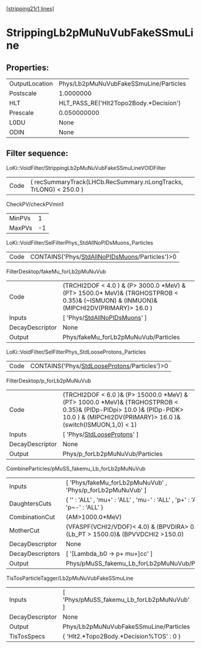 [[stripping21r1 lines]](./stripping21r1-index)

# StrippingLb2pMuNuVubFakeSSmuLine

## Properties:

|                |                                         |
|----------------|-----------------------------------------|
| OutputLocation | Phys/Lb2pMuNuVubFakeSSmuLine/Particles  |
| Postscale      | 1.0000000                               |
| HLT            | HLT_PASS_RE('Hlt2Topo2Body.\*Decision') |
| Prescale       | 0.050000000                             |
| L0DU           | None                                    |
| ODIN           | None                                    |

## Filter sequence:

LoKi::VoidFilter/StrippingLb2pMuNuVubFakeSSmuLineVOIDFilter

|      |                                                                   |
|------|-------------------------------------------------------------------|
| Code | ( recSummaryTrack(LHCb.RecSummary.nLongTracks, TrLONG) \< 250.0 ) |

CheckPV/checkPVmin1

|        |     |
|--------|-----|
| MinPVs | 1   |
| MaxPVs | -1  |

LoKi::VoidFilter/SelFilterPhys_StdAllNoPIDsMuons_Particles

|      |                                                                                                      |
|------|------------------------------------------------------------------------------------------------------|
| Code | CONTAINS('Phys/[StdAllNoPIDsMuons](./stripping21r1-commonparticles-stdallnopidsmuons)/Particles')\>0 |

FilterDesktop/fakeMu_forLb2pMuNuVub

|                 |                                                                                                                                           |
|-----------------|-------------------------------------------------------------------------------------------------------------------------------------------|
| Code            | (TRCHI2DOF \< 4.0 ) & (P\> 3000.0 \*MeV) & (PT\> 1500.0\* MeV)& (TRGHOSTPROB \< 0.35)& (~ISMUON) & (INMUON)& (MIPCHI2DV(PRIMARY)\> 16.0 ) |
| Inputs          | [ 'Phys/[StdAllNoPIDsMuons](./stripping21r1-commonparticles-stdallnopidsmuons)' ]                                                       |
| DecayDescriptor | None                                                                                                                                      |
| Output          | Phys/fakeMu_forLb2pMuNuVub/Particles                                                                                                      |

LoKi::VoidFilter/SelFilterPhys_StdLooseProtons_Particles

|      |                                                                                                  |
|------|--------------------------------------------------------------------------------------------------|
| Code | CONTAINS('Phys/[StdLooseProtons](./stripping21r1-commonparticles-stdlooseprotons)/Particles')\>0 |

FilterDesktop/p_forLb2pMuNuVub

|                 |                                                                                                                                                                                            |
|-----------------|--------------------------------------------------------------------------------------------------------------------------------------------------------------------------------------------|
| Code            | (TRCHI2DOF \< 6.0 )& (P\> 15000.0 \*MeV) & (PT\> 1000.0 \*MeV)& (TRGHOSTPROB \< 0.35)& (PIDp-PIDpi\> 10.0 )& (PIDp-PIDK\> 10.0 ) & (MIPCHI2DV(PRIMARY)\> 16.0 )& (switch(ISMUON,1,0) \< 1) |
| Inputs          | [ 'Phys/[StdLooseProtons](./stripping21r1-commonparticles-stdlooseprotons)' ]                                                                                                            |
| DecayDescriptor | None                                                                                                                                                                                       |
| Output          | Phys/p_forLb2pMuNuVub/Particles                                                                                                                                                            |

CombineParticles/pMuSS_fakemu_Lb_forLb2pMuNuVub

|                  |                                                                                        |
|------------------|----------------------------------------------------------------------------------------|
| Inputs           | [ 'Phys/fakeMu_forLb2pMuNuVub' , 'Phys/p_forLb2pMuNuVub' ]                           |
| DaughtersCuts    | { '' : 'ALL' , 'mu+' : 'ALL' , 'mu-' : 'ALL' , 'p+' : 'ALL' , 'p~-' : 'ALL' }          |
| CombinationCut   | (AM\>1000.0\*MeV)                                                                      |
| MotherCut        | (VFASPF(VCHI2/VDOF)\< 4.0) & (BPVDIRA\> 0.994)& (Lb_PT \> 1500.0)& (BPVVDCHI2 \>150.0) |
| DecayDescriptor  | None                                                                                   |
| DecayDescriptors | [ '[Lambda_b0 -\> p+ mu+]cc' ]                                                     |
| Output           | Phys/pMuSS_fakemu_Lb_forLb2pMuNuVub/Particles                                          |

TisTosParticleTagger/Lb2pMuNuVubFakeSSmuLine

|                 |                                             |
|-----------------|---------------------------------------------|
| Inputs          | [ 'Phys/pMuSS_fakemu_Lb_forLb2pMuNuVub' ] |
| DecayDescriptor | None                                        |
| Output          | Phys/Lb2pMuNuVubFakeSSmuLine/Particles      |
| TisTosSpecs     | { 'Hlt2.\*Topo2Body.\*Decision%TOS' : 0 }   |
